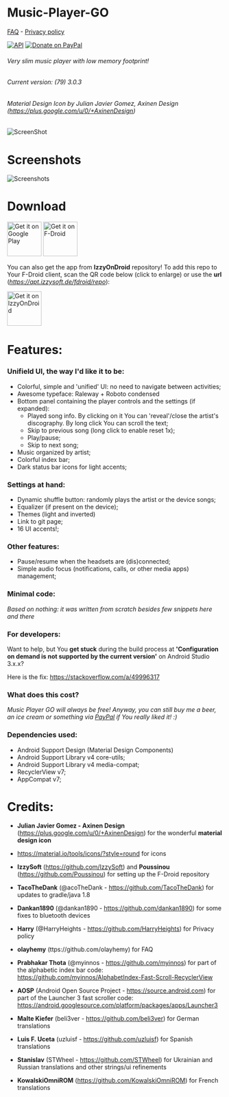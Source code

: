 # Music-Player-GO

[FAQ](https://github.com/enricocid/Music-Player-GO/blob/master/FAQ.md) -  [Privacy policy](https://github.com/enricocid/Music-Player-GO/blob/master/Privacy.md)

[![API](https://img.shields.io/badge/API-21%2B-blue.svg?style=flat-square)](https://android-arsenal.com/api?level=21) [![Donate on PayPal](https://img.shields.io/badge/PayPal-Donate%20Now-brightgreen.svg)](https://paypal.me/enricocid)

###### Very slim music player with low memory footprint!
###### Current version: (79) 3.0.3
###### Material Design Icon by Julian Javier Gomez, Axinen Design (https://plus.google.com/u/0/+AxinenDesign)


![ScreenShot](https://raw.githubusercontent.com/enricocid/Music-Player-GO/master/icon2.png) 


# Screenshots

![Screenshots](https://raw.githubusercontent.com/enricocid/Music-Player-GO/master/screenshots_v3_1.png) 


# Download

[<img alt="Get it on Google Play" height="80" src="https://play.google.com/intl/en_us/badges/images/generic/en_badge_web_generic.png">](https://play.google.com/store/apps/details?id=com.iven.musicplayergo)
[<img alt="Get it on F-Droid" height="80" src="https://f-droid.org/badge/get-it-on.png">](https://f-droid.org/repository/browse/?fdid=com.iven.musicplayergo)

You can also get the app from **IzzyOnDroid** repository! To add this repo to Your F-Droid client, scan the QR code below (click to enlarge) or use the **url** (*https://apt.izzysoft.de/fdroid/repo*):

[<img alt="Get it on IzzyOnDroid" height=80 src="https://apt.izzysoft.de/shared/images/fdroid_repo_qr.png">](https://apt.izzysoft.de/shared/images/fdroid_repo_qr.png)


# Features:

### Unifield UI, the way I'd like it to be:

- Colorful, simple and 'unified' UI: no need to navigate between activities;
- Awesome typeface: Raleway + Roboto condensed
- Bottom panel containing the player controls and the settings (if expanded):
  - Played song info. By clicking on it You can 'reveal'/close the artist's discography. By long click You can scroll the text;
  - Skip to previous song (long click to enable reset 1x);
  - Play/pause;
  - Skip to next song;
- Music organized by artist;
- Colorful index bar;
- Dark status bar icons for light accents;

### Settings at hand: 

- Dynamic shuffle button: randomly plays the artist or the
    device songs;
- Equalizer (if present on the device);
- Themes (light and inverted)
- Link to git page;
- 16 UI accents!;


### Other features: 

- Pause/resume when the headsets are (dis)connected;
- Simple audio focus (notifications, calls, or other media apps) management;


### Minimal code:

*Based on nothing: it was written from scratch besides few snippets here and there*

### For developers:
Want to help, but You **get stuck** during the build process at **'Configuration on demand is not supported by the current version'** on Android Studio 3.x.x?


Here is the fix: https://stackoverflow.com/a/49996317

### What does this cost?
*Music Player GO will always be free! Anyway, you can still buy me a beer, an ice cream or something via [PayPal](https://www.paypal.me/enricocid) if You really liked it! :)*

### Dependencies used: 

  - Android Support Design (Material Design Components)
  - Android Support Library v4 core-utils;
  - Android Support Library v4 media-compat;
  - RecyclerView v7;
  - AppCompat v7;


# Credits:

- **Julian Javier Gomez - Axinen Design** (https://plus.google.com/u/0/+AxinenDesign) for the wonderful **material design icon**

- https://material.io/tools/icons/?style=round for icons

- **IzzySoft** (https://github.com/IzzySoft) and **Poussinou** (https://github.com/Poussinou) for setting up the F-Droid repository

- **TacoTheDank** (@acoTheDank - https://github.com/TacoTheDank) for updates to gradle/java 1.8

- **Dankan1890** (@dankan1890 - https://github.com/dankan1890) for some fixes to bluetooth devices

- **Harry** (@HarryHeights - https://github.com/HarryHeights) for Privacy policy

- **olayhemy** (ttps://github.com/olayhemy) for FAQ

- **Prabhakar Thota** (@myinnos - https://github.com/myinnos) for part of the alphabetic index bar code:
https://github.com/myinnos/AlphabetIndex-Fast-Scroll-RecyclerView

- **AOSP** (Android Open Source Project - https://source.android.com) for part of the Launcher 3 fast scroller code:
https://android.googlesource.com/platform/packages/apps/Launcher3

- **Malte Kiefer** (beli3ver - https://github.com/beli3ver) for German translations

- **Luis F. Uceta** (uzluisf - https://github.com/uzluisf) for Spanish translations

- **Stanislav** (STWheel - https://github.com/STWheel) for Ukrainian and Russian translations and other strings/ui refinements

- **KowalskiOmniROM** (https://github.com/KowalskiOmniROM) for French translations 

